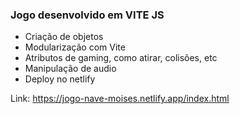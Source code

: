 ### Jogo desenvolvido em VITE JS

* Criação de objetos
* Modularização com Vite
* Atributos de gaming, como atirar, colisões, etc
* Manipulação de audio
* Deploy no netlify

Link: https://jogo-nave-moises.netlify.app/index.html

